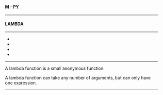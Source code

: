 
#### [M](https://github.com/ttltrk/TTT/blob/master/menu.md) - [PY](https://github.com/ttltrk/TTT/blob/master/PY/PY.md)

---

#### LAMBDA

---

* [](#)
* [](#)
* [](#)
* [](#)

---

A lambda function is a small anonymous function.

A lambda function can take any number of arguments, but can only have one expression.

---
